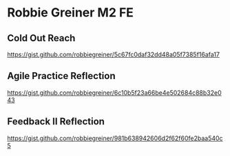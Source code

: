 # Robbie Greiner M2 FE

## Cold Out Reach 
https://gist.github.com/robbiegreiner/5c67fc0daf32dd48a05f7385f16afa17

## Agile Practice Reflection

https://gist.github.com/robbiegreiner/6c10b5f23a66be4e502684c88b32e043

## Feedback II Reflection

https://gist.github.com/robbiegreiner/981b638942606d2f62f60fe2baa540c5

